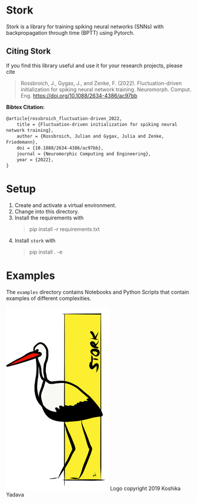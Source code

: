 # Stork

Stork is a library for training spiking neural networks (SNNs) with backpropagation through time (BPTT) using Pytorch.


## Citing Stork

If you find this library useful and use it for your research projects, please cite

> Rossbroich, J., Gygax, J., and Zenke, F. (2022).
> Fluctuation-driven initialization for spiking neural network training. 
> Neuromorph. Comput. Eng. 
> https://doi.org/10.1088/2634-4386/ac97bb


**Bibtex Citation:**
```
@article{rossbroich_fluctuation-driven_2022,
	title = {Fluctuation-driven initialization for spiking neural network training},
	author = {Rossbroich, Julian and Gygax, Julia and Zenke, Friedemann},
	doi = {10.1088/2634-4386/ac97bb},
	journal = {Neuromorphic Computing and Engineering},
	year = {2022},
}
```
# Setup

1. Create and activate a virtual environment. 
2. Change into this directory.
3. Install the requirements with
    > pip install -r requirements.txt
4. Install `stork` with
    > pip install . -e

# Examples

The `examples` directory contains Notebooks and Python Scripts that contain examples of different complexities. 


![Stork Logo](img/stork_logo_small.png)
Logo copyright 2019 Koshika Yadava


